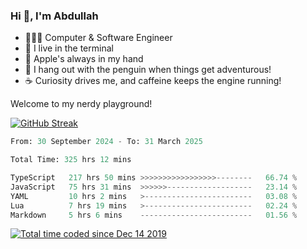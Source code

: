 <h3>Hi 👋, I'm Abdullah</h3>

- 👨🏻‍💻 Computer & Software Engineer
- 🖤 I live in the terminal
- 🍎 Apple's always in my hand
- 🐧 I hang out with the penguin when things get adventurous!
- ☕ Curiosity drives me, and caffeine keeps the engine running!

Welcome to my nerdy playground!

[![GitHub Streak](https://streak-stats.demolab.com?user=al3bad&theme=transparent&date_format=j%20M%5B%20Y%5D)](https://git.io/streak-stats)

<!--START_SECTION:waka-->

```python
From: 30 September 2024 - To: 31 March 2025

Total Time: 325 hrs 12 mins

TypeScript   217 hrs 50 mins >>>>>>>>>>>>>>>>>--------   66.74 %
JavaScript   75 hrs 31 mins  >>>>>>-------------------   23.14 %
YAML         10 hrs 2 mins   >------------------------   03.08 %
Lua          7 hrs 19 mins   >------------------------   02.24 %
Markdown     5 hrs 6 mins    -------------------------   01.56 %
```

<!--END_SECTION:waka-->

<p>
  <a href="https://wakatime.com/@ce2a2aac-0d6b-4d65-b864-8a4bcaf12967"><img src="https://wakatime.com/badge/user/ce2a2aac-0d6b-4d65-b864-8a4bcaf12967.svg" alt="Total time coded since Dec 14 2019" /></a>
</p>
